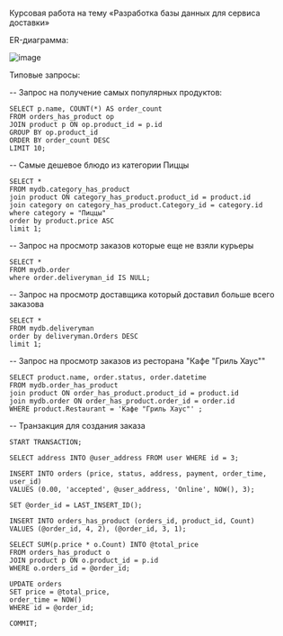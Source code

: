 Курсовая работа на тему «Разработка базы данных для сервиса доставки»

ER-диаграмма:

![image](https://github.com/NikitaMasalov/KursachBD/assets/118043414/c4a5c434-4d2c-4765-b4cc-568edf35321b)

Типовые запросы:

-- Запрос на получение самых популярных продуктов:
```
SELECT p.name, COUNT(*) AS order_count
FROM orders_has_product op
JOIN product p ON op.product_id = p.id
GROUP BY op.product_id
ORDER BY order_count DESC
LIMIT 10;
```
-- Самые дешевое блюдо из категории Пиццы
```
SELECT *
FROM mydb.category_has_product
join product ON category_has_product.product_id = product.id
join category on category_has_product.Category_id = category.id
where category = "Пиццы"
order by product.price ASC
limit 1;
```
-- Запрос на просмотр заказов которые еще не взяли курьеры 
```
SELECT * 
FROM mydb.order
where order.deliveryman_id IS NULL;
```
-- Запрос на просмотр доставщика который доставил больше всего заказовa
```
SELECT * 
FROM mydb.deliveryman
order by deliveryman.Orders DESC
limit 1;
```
-- Запрос на просмотр заказов из ресторана "Кафе "Гриль Хаус""
```
SELECT product.name, order.status, order.datetime
FROM mydb.order_has_product
join product ON order_has_product.product_id = product.id
join mydb.order ON order_has_product.order_id = order.id
WHERE product.Restaurant = 'Кафе "Гриль Хаус"' ;

```
-- Транзакция для создания заказа
```
START TRANSACTION;

SELECT address INTO @user_address FROM user WHERE id = 3;

INSERT INTO orders (price, status, address, payment, order_time, user_id)
VALUES (0.00, 'accepted', @user_address, 'Online', NOW(), 3);

SET @order_id = LAST_INSERT_ID();

INSERT INTO orders_has_product (orders_id, product_id, Count)
VALUES (@order_id, 4, 2), (@order_id, 3, 1);

SELECT SUM(p.price * o.Count) INTO @total_price
FROM orders_has_product o
JOIN product p ON o.product_id = p.id
WHERE o.orders_id = @order_id;

UPDATE orders
SET price = @total_price,
order_time = NOW()
WHERE id = @order_id;

COMMIT;
```
